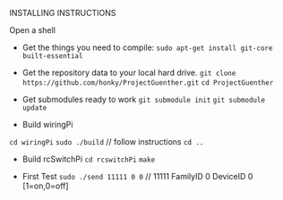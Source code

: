 INSTALLING INSTRUCTIONS

Open a shell

- Get the things you need to compile:
`sudo apt-get install git-core built-essential`

- Get the repository data to your local hard drive.
`git clone https://github.com/honky/ProjectGuenther.git` 
`cd ProjectGuenther`

- Get submodules ready to work 
`git submodule init`
`git submodule update`


- Build wiringPi

`cd wiringPi`
`sudo ./build` // follow instructions
`cd ..`

- Build rcSwitchPi
`cd rcswitchPi`
`make` 

- First Test
`sudo ./send 11111 0 0` // 11111 FamilyID 0 DeviceID 0 [1=on,0=off]
